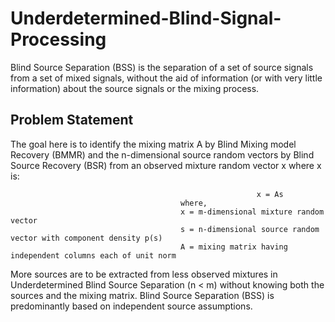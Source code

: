 # Underdetermined-Blind-Signal-Processing
Blind Source Separation (BSS) is the separation of a set of source signals from a set of mixed signals, without the aid of information (or with very little information) about the
source signals or the mixing process. 

## Problem Statement 
The goal here is to identify the mixing matrix A by Blind Mixing model Recovery (BMMR) and the n-dimensional source random vectors by Blind Source Recovery (BSR) from an observed mixture random vector x where x is:
<p align="center">

  
                                                           x = As
                                          where,
                                          x = m-dimensional mixture random vector
                                          s = n-dimensional source random vector with component density p(s)
                                          A = mixing matrix having independent columns each of unit norm
</p>
More sources are to be extracted from less observed mixtures in Underdetermined Blind Source Separation (n < m) without knowing both the sources and the mixing matrix. Blind Source Separation (BSS) is predominantly based on independent source assumptions.
